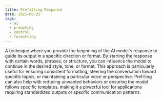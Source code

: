 ```yaml
---
title: Prefilling Response
date: 2025-06-25
tags:
  - ai
  - prompting
  - control
  - formatting
---
```


A technique where you provide the beginning of the AI model's response to guide its output in a specific direction or format. By starting the response with certain words, phrases, or structure, you can influence the model to continue in the desired style, tone, or format. This approach is particularly useful for ensuring consistent formatting, steering the conversation toward specific topics, or maintaining a particular voice or perspective. Prefilling can also help with reducing unwanted behaviors or ensuring the model follows specific templates, making it a powerful tool for applications requiring standardized outputs or specific communication patterns.